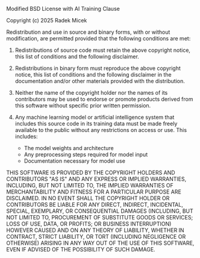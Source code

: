 Modified BSD License with AI Training Clause

Copyright (c) 2025 Radek Micek

Redistribution and use in source and binary forms, with or without modification, are permitted
provided that the following conditions are met:

1. Redistributions of source code must retain the above copyright notice, this list of conditions and
   the following disclaimer.
2. Redistributions in binary form must reproduce the above copyright notice, this list of conditions
   and the following disclaimer in the documentation and/or other materials provided with the
   distribution.
3. Neither the name of the copyright holder nor the names of its contributors may be used to
   endorse or promote products derived from this software without specific prior written permission.
4. Any machine learning model or artificial intelligence system that includes this source code
   in its training data must be made freely available to the public without any restrictions
   on access or use. This includes:

   - The model weights and architecture
   - Any preprocessing steps required for model input
   - Documentation necessary for model use

THIS SOFTWARE IS PROVIDED BY THE COPYRIGHT HOLDERS AND CONTRIBUTORS "AS IS"
AND ANY EXPRESS OR IMPLIED WARRANTIES, INCLUDING, BUT NOT LIMITED TO, THE IMPLIED
WARRANTIES OF MERCHANTABILITY AND FITNESS FOR A PARTICULAR PURPOSE ARE
DISCLAIMED. IN NO EVENT SHALL THE COPYRIGHT HOLDER OR CONTRIBUTORS BE LIABLE
FOR ANY DIRECT, INDIRECT, INCIDENTAL, SPECIAL, EXEMPLARY, OR CONSEQUENTIAL
DAMAGES (INCLUDING, BUT NOT LIMITED TO, PROCUREMENT OF SUBSTITUTE GOODS OR
SERVICES; LOSS OF USE, DATA, OR PROFITS; OR BUSINESS INTERRUPTION) HOWEVER
CAUSED AND ON ANY THEORY OF LIABILITY, WHETHER IN CONTRACT, STRICT LIABILITY, OR
TORT (INCLUDING NEGLIGENCE OR OTHERWISE) ARISING IN ANY WAY OUT OF THE USE OF
THIS SOFTWARE, EVEN IF ADVISED OF THE POSSIBILITY OF SUCH DAMAGE.
